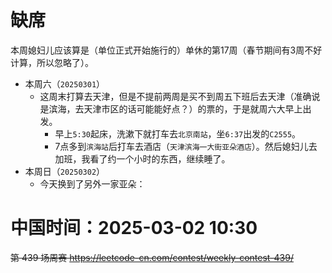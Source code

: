 
# 缺席

本周媳妇儿应该算是（单位正式开始施行的）单休的第17周（春节期间有3周不好计算，所以忽略了）。

- 本周六（`20250301`） 
  * 这周末打算去天津，但是不提前两周是买不到周五下班后去天津（准确说是滨海，去天津市区的话可能能好点？）的票的，于是就周六大早上出发。
    + 早上`5:30`起床，洗漱下就打车去`北京南站`，坐`6:37`出发的`C2555`。
    + 7点多到`滨海站`后打车去酒店（`天津滨海一大街亚朵酒店`）。然后媳妇儿去加班，我看了约一个小时的东西，继续睡了。
- 本周日（`20250302`） 
  * 今天换到了另外一家亚朵：

# 中国时间：2025-03-02 10:30

~~第 439 场周赛 https://leetcode-cn.com/contest/weekly-contest-439/~~
